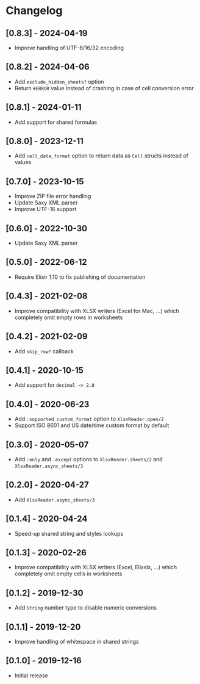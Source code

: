 # Changelog

## [0.8.3] - 2024-04-19

- Improve handling of UTF-8/16/32 encoding

## [0.8.2] - 2024-04-06

- Add `exclude_hidden_sheets?` option
- Return `#ERROR` value instead of crashing in case of cell conversion
  error

## [0.8.1] - 2024-01-11

- Add support for shared formulas

## [0.8.0] - 2023-12-11

- Add `cell_data_format` option to return data as `Cell` structs instead of values

## [0.7.0] - 2023-10-15

- Improve ZIP file error handling
- Update Saxy XML parser
- Improve UTF-16 support

## [0.6.0] - 2022-10-30

- Update Saxy XML parser

## [0.5.0] - 2022-06-12

- Require Elixir 1.10 to fix publishing of documentation

## [0.4.3] - 2021-02-08

- Improve compatibility with XLSX writers (Excel for Mac, …) which completely omit empty rows in worksheets

## [0.4.2] - 2021-02-09

- Add `skip_row?` callback

## [0.4.1] - 2020-10-15

- Add support for `decimal ~> 2.0`

## [0.4.0] - 2020-06-23

- Add `:supported_custom_format` option to `XlsxReader.open/2`
- Support ISO 8601 and US date/time custom format by default

## [0.3.0] - 2020-05-07

- Add `:only` and `:except` options to `XlsxReader.sheets/2` and `XlsxReader.async_sheets/3`

## [0.2.0] - 2020-04-27

- Add `XlsxReader.async_sheets/3`

## [0.1.4] - 2020-04-24

- Speed-up shared string and styles lookups

## [0.1.3] - 2020-02-26

- Improve compatibility with XLSX writers (Excel, Elixslx, …) which completely omit empty cells in worksheets

## [0.1.2] - 2019-12-30

- Add `String` number type to disable numeric conversions

## [0.1.1] - 2019-12-20

- Improve handling of whitespace in shared strings

## [0.1.0] - 2019-12-16

- Initial release
